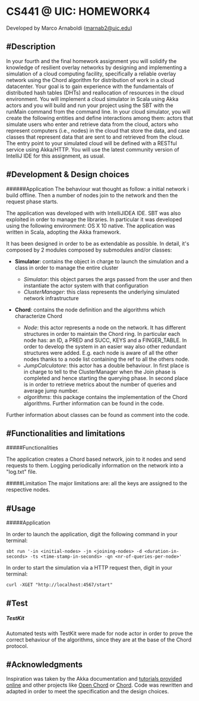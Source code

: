 CS441 @ UIC: HOMEWORK4
======================
Developed by Marco Arnaboldi (marnab2@uic.edu)

#Description
--------------------
In your fourth and the final homework assignment you will solidify the knowledge of resilient overlay networks by designing and implementing a simulation of a cloud computing facility, specifically a reliable overlay network using the Chord algorithm for distribution of work in a cloud datacenter. Your goal is to gain experience with the fundamentals of distributed hash tables (DHTs) and reallocation of resources in the cloud environment. You will implement a cloud simulator in Scala using Akka actors and you will build and run your project using the SBT with the runMain command from the command line. In your cloud simulator, you will create the following entities and define interactions among them: actors that simulate users who enter and retrieve data from the cloud, actors who represent computers (i.e., nodes) in the cloud that store the data, and case classes that represent data that are sent to and retrieved from the cloud. The entry point to your simulated cloud will be defined with a RESTful service using Akka/HTTP. You will use the latest community version of IntelliJ IDE for this assignment, as usual.

#Development & Design choices
-----------------

######Application
The behaviour wat thought as follow: a initial network i build offline. Then a number of nodes join to the network and then the request phase starts.

The application was developed with with IntelliJIDEA IDE. SBT was also exploited in order to manage the libraries. In particular it was developed using the following environment: OS X 10 native.
The application was written in Scala, adopting the Akka framework.

It has been designed in order to be as extendable as possible. In detail, it's composed by 2 modules composed by submodules and/or classes:

+ **Simulator**: contains the object in charge to launch the simulation and a class in order to manage the entire cluster
    + *Simulator*: this object parses the args passed from the user and then instantiate the actor system with that configuration
    + *ClusterManager*: this class represents the underlying simulated network infrastructure
    
+ **Chord**: contains the node definition and the algorithms which characterize Chord
    + *Node*: this actor represents a node on the network. It has different structures in order to maintain the Chord ring. In particular each node has: an ID, a PRED and SUCC, KEYS and a FINGER_TABLE. In order to develop the system in an easier way also other redundant structures were added. E.g. each node is aware of all the other nodes thanks to a node list containing the ref to all the others node.
    + *JumpCalculatore*: this actor has a double behaviour. In first place is in charge to tell to the ClusterManager when the Join phase is completed and hence starting the querying phase. In second place is in order to retrieve metrics about the number of queries and average jump number.
    + *algorithms*: this package contains the implementation of the Chord algorithms. Further information can be found in the code.
  
Further information about classes can be found as comment into the code.

#Functionalities and limitations
----------------

#####Functionalities

The application creates a Chord based network, join to it nodes and send requests to them. Logging periodically information on the network into a "log.txt" file.

#####Limitation
The major limitations are: all the keys are assigned to the respective nodes.


#Usage
----------------

#####Application

In order to launch the application, digit the following command in your terminal:

`sbt run '-in <initial-nodes> -jn <joining-nodes> -d <duration-in-seconds> -ts <time-stamp-in-seconds> -qn <nr-of-queries-per-node>'`

In order to start the simulation via a HTTP request then, digit in your terminal:

`curl -XGET "http://localhost:4567/start"`
                        

#Test
----------------
##### TestKit
Automated tests with TestKit were made for node actor in order to prove the correct behaviour of the algorithms, since they are at the base of the Chord protocol. 



#Acknowledgments
---------------
Inspiration was taken by the Akka documentation and [tutorials provided online](https://www.youtube.com/watch?v=imNYRPO74R8) and other projects like [Open Chord](https://github.com/allenfromu/Open-Chord-Scala) or [Chord](https://github.com/nikhiltiware/Chord-Network-Protocol-Simulation). Code was rewritten and adapted in order to meet the specification and the design choices.